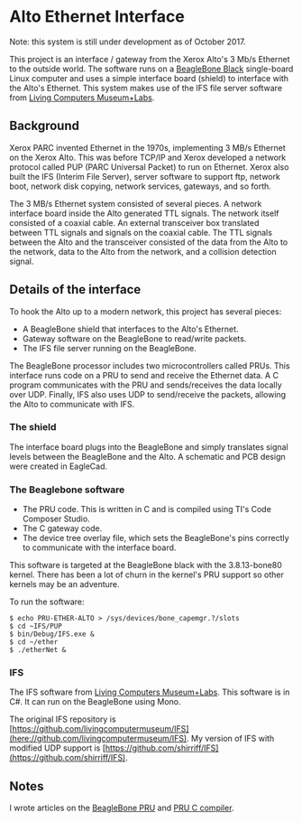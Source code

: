 # Alto Ethernet Interface

Note: this system is still under development as of October 2017.

This project is an interface / gateway from the Xerox Alto's 3 Mb/s Ethernet
to the outside world.
The software runs on a [BeagleBone Black](http://beagleboard.org/bone) single-board Linux computer and uses a simple interface board (shield) to interface with the Alto's Ethernet.
This system makes use of the 
IFS file server software from [Living Computers Museum+Labs](http://livingcomputers.org).

## Background

Xerox PARC invented Ethernet in the 1970s, implementing 3 MB/s Ethernet on the Xerox Alto.
This was before TCP/IP and Xerox developed a network protocol called PUP (PARC Universal Packet) to run on Ethernet.
Xerox also built the IFS (Interim File Server), server software to support ftp, network boot, network disk copying, network services, gateways, and so forth.

The 3 MB/s Ethernet system consisted of several pieces.
A network interface board inside the Alto generated TTL signals.
The network itself consisted of a coaxial cable.
An external transceiver box translated between TTL signals and signals on the coaxial cable.
The TTL signals between the Alto and the transceiver consisted of the data from the Alto to the network, data to the Alto from the network, and a collision detection signal.

## Details of the interface

To hook the Alto up to a modern network, this project has several pieces:

 * A BeagleBone shield that interfaces to the Alto's Ethernet.
 * Gateway software on the BeagleBone to read/write packets.
 * The IFS file server running on the BeagleBone.
 
The BeagleBone processor includes two microcontrollers called PRUs.
This interface runs code on a PRU to send and receive the Ethernet data.
A C program communicates with the PRU and sends/receives the data locally
over UDP.
Finally, IFS also uses UDP to send/receive the packets, allowing the Alto to
communicate with IFS.

### The shield

The interface board plugs into the BeagleBone and simply translates signal
levels between the BeagleBone and the Alto.
A schematic and PCB design were created in EagleCad.

### The Beaglebone software

 * The PRU code. This is written in C and is compiled using TI's Code Composer Studio.
 * The C gateway code.
 * The device tree overlay file, which sets the BeagleBone's pins correctly to communicate with the interface board.

This software is targeted at the BeagleBone black with the 3.8.13-bone80 kernel.
There has been a lot of churn in the kernel's PRU support so other kernels may be an adventure.

To run the software:
```
$ echo PRU-ETHER-ALTO > /sys/devices/bone_capemgr.?/slots
$ cd ~IFS/PUP
$ bin/Debug/IFS.exe &
$ cd ~/ether
$ ./etherNet &
```

### IFS
 
The IFS software from [Living Computers Museum+Labs](http://livingcomputers.org).
This software is in C#. It can run on the BeagleBone using Mono.

The original IFS repository is [https://github.com/livingcomputermuseum/IFS](here://github.com/livingcomputermuseum/IFS).
My version of IFS with modified UDP support is [https://github.com/shirriff/IFS](https://github.com/shirriff/IFS).

## Notes

I wrote articles on the [BeagleBone PRU](http://www.righto.com/2016/08/pru-tips-understanding-beaglebones.html) and [PRU C compiler](http://www.righto.com/2016/09/how-to-run-c-programs-on-beaglebones.html).
